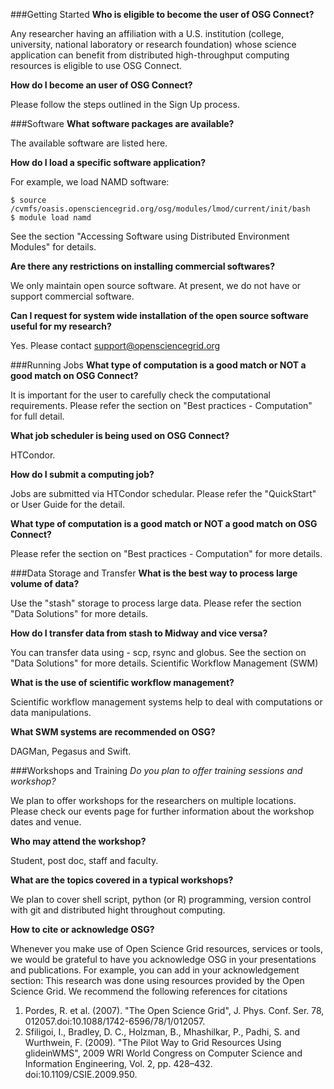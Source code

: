 [title]: - "Frequent Asked Questions"

###Getting Started
**Who is eligible to become the user of OSG Connect?**

Any researcher having an affiliation with a U.S. institution (college, university, national laboratory or research foundation) whose science application can benefit from distributed high-throughput computing resources is eligible to use OSG Connect.

**How do I become an user of OSG Connect?**

Please follow the steps outlined in the Sign Up process. 

###Software
**What software packages are available?**

The available software are listed here. 
 
**How do I load a specific software application?**

For example, we load NAMD software:


    $ source /cvmfs/oasis.opensciencegrid.org/osg/modules/lmod/current/init/bash
    $ module load namd

See the section "Accessing Software using Distributed Environment Modules" for details.
 
**Are there any restrictions on installing commercial softwares?**

We only maintain open source software. At present, we do not have or support commercial software. 
 
**Can I request for system wide installation of  the open source software useful for my research?**

Yes. Please contact  support@opensciencegrid.org

###Running Jobs
**What type of computation is a good match or NOT a good match on OSG Connect?**

It is important for the user to carefully check the computational requirements. Please refer the section on "Best practices - Computation" for full detail.

**What job scheduler is being used on OSG Connect?**

HTCondor.
 
**How do I submit a computing job?**

Jobs are submitted via HTCondor schedular. Please refer the "QuickStart" or User Guide for the detail.
 
**What type of computation is a good match or NOT a good match on OSG Connect?**

Please refer the section on "Best practices - Computation" for more details.

###Data Storage and Transfer
**What is the best way to process large volume of data?**

Use the "stash"  storage to  process large data. Please refer the section "Data Solutions" for more details. 
 
**How do I transfer data from stash to Midway and vice versa?**

You can transfer data using  - scp, rsync and globus. See the section on "Data Solutions" for more details.
Scientific Workflow Management (SWM)

**What is the use of scientific workflow management?**

Scientific workflow management systems help to deal with computations or data manipulations.

**What SWM systems are recommended on OSG?**

DAGMan, Pegasus and Swift.

###Workshops and Training
*Do you plan to offer training sessions and workshop?*

We plan to offer workshops for the researchers on multiple locations. Please check our events page for further information about the workshop dates and venue. 
 
**Who may attend the workshop?**

Student, post doc, staff and faculty.
 
**What are the topics covered in a typical workshops?**

We plan to cover  shell script, python (or R) programming, version control with git  and distributed hight throughout computing.  

**How to cite or acknowledge OSG?**

Whenever you make use of Open Science Grid resources, services or tools, we would be grateful to have you acknowledge OSG in your presentations and publications. 
 For example, you can add in your acknowledgement section:
This research was done using resources provided by the Open Science Grid. 
We recommend the following references for citations

 1) Pordes, R. et al. (2007). "The Open Science Grid", J. Phys. Conf. Ser. 78, 012057.doi:10.1088/1742-6596/78/1/012057.
 2) Sfiligoi, I., Bradley, D. C., Holzman, B., Mhashilkar, P., Padhi, S. and Wurthwein, F. (2009). "The Pilot Way to Grid Resources Using glideinWMS", 2009 WRI World Congress on Computer Science and Information Engineering, Vol. 2, pp. 428–432. doi:10.1109/CSIE.2009.950.
 

 
